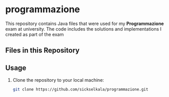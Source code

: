 # programmazione
This repository contains Java files that were used for my **Programmazione** exam at university. The code includes the solutions and implementations I created as part of the exam

## Files in this Repository


## Usage

1. Clone the repository to your local machine:
   ```bash
   git clone https://github.com/sickselkala/programmazione.git
